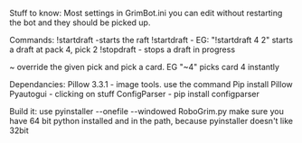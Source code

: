 Stuff to know:
Most settings in GrimBot.ini you can edit without restarting the bot and they should be picked up.



Commands:
!startdraft -starts the raft
!startdraft <pack> <pick> - EG: "!startdraft 4 2" starts a draft at pack 4, pick 2
!stopdraft - stops a draft in progress

~<number> override the given pick and pick a card.  EG "~4" picks card 4 instantly


Dependancies:
Pillow 3.3.1 - image tools.  use the command Pip install Pillow
Pyautogui - clicking on stuff
ConfigParser - pip install configparser

Build it:
use pyinstaller --onefile --windowed RoboGrim.py
make sure you have 64 bit python installed and in the path, because pyinstaller doesn't like 32bit